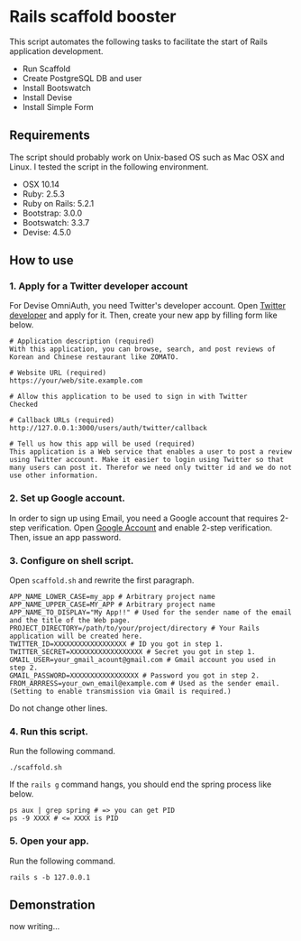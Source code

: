 # Rails scaffold booster

This script automates the following tasks to facilitate the start of Rails application development.

- Run Scaffold
- Create PostgreSQL DB and user
- Install Bootswatch
- Install Devise
- Install Simple Form

## Requirements

The script should probably work on Unix-based OS such as Mac OSX and Linux.
I tested the script in the following environment.

- OSX 10.14
- Ruby: 2.5.3
- Ruby on Rails: 5.2.1
- Bootstrap: 3.0.0
- Bootswatch: 3.3.7
- Devise: 4.5.0

## How to use

### 1. Apply for a Twitter developer account

For Devise OmniAuth, you need Twitter's developer account.
Open [Twitter developer](https://developer.twitter.com/en/apps/create) and apply for it.
Then, create your new app by filling form like below.

```
# Application description (required)
With this application, you can browse, search, and post reviews of Korean and Chinese restaurant like ZOMATO.

# Website URL (required)
https://your/web/site.example.com

# Allow this application to be used to sign in with Twitter
Checked

# Callback URLs (required)
http://127.0.0.1:3000/users/auth/twitter/callback

# Tell us how this app will be used (required)
This application is a Web service that enables a user to post a review using Twitter account. Make it easier to login using Twitter so that many users can post it. Therefor we need only twitter id and we do not use other information.
```

### 2. Set up Google account.

In order to sign up using Email, you need a Google account that requires 2-step verification.
Open [Google Account](https://myaccount.google.com/security) and enable 2-step verification.
Then, issue an app password.


### 3. Configure on shell script.

Open `scaffold.sh` and rewrite the first paragraph.

```
APP_NAME_LOWER_CASE=my_app # Arbitrary project name
APP_NAME_UPPER_CASE=MY_APP # Arbitrary project name
APP_NAME_TO_DISPLAY="My App!!" # Used for the sender name of the email and the title of the Web page.
PROJECT_DIRECTORY=/path/to/your/project/directory # Your Rails application will be created here.
TWITTER_ID=XXXXXXXXXXXXXXXXXX # ID you got in step 1.
TWITTER_SECRET=XXXXXXXXXXXXXXXXXX # Secret you got in step 1.
GMAIL_USER=your_gmail_acount@gmail.com # Gmail account you used in step 2.
GMAIL_PASSWORD=XXXXXXXXXXXXXXXXX # Password you got in step 2.
FROM_ARRRESS=your_own_email@example.com # Used as the sender email. (Setting to enable transmission via Gmail is required.)
```

Do not change other lines.

### 4. Run this script.

Run the following command.

```
./scaffold.sh
```

If the `rails g` command hangs, you should end the spring process like below.

```
ps aux | grep spring # => you can get PID
ps -9 XXXX # <= XXXX is PID
```

### 5. Open your app.

Run the following command.

```
rails s -b 127.0.0.1
```

## Demonstration

now writing...
